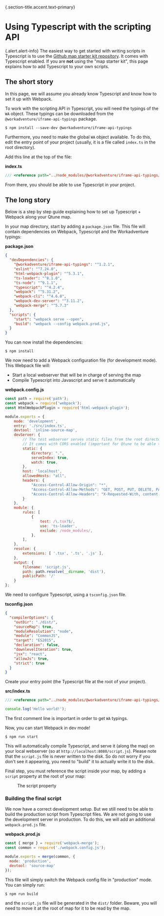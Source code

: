 {.section-title.accent.text-primary}
# Using Typescript with the scripting API

{.alert.alert-info}
The easiest way to get started with writing scripts in Typescript is to use the 
[Github map starter kit repository](https://github.com/workadventure/map-starter-kit). It comes with 
Typescript enabled. If you are **not** using the "map starter kit", this page explains how to add Typescript to your 
own scripts.

## The short story

In this page, we will assume you already know Typescript and know how to set it up with Webpack.

To work with the scripting API in Typescript, you will need the typings of the `WA` object. These typings can be downloaded from the `@workadventure/iframe-api-typings` package.

```console
$ npm install --save-dev @workadventure/iframe-api-typings
```

Furthermore, you need to make the global `WA` object available. To do this, edit the entry point of your project (usually, it is a file called `index.ts` in the root directory).

Add this line at the top of the file:

**index.ts**
```typescript
/// <reference path="../node_modules/@workadventure/iframe-api-typings/iframe_api.d.ts" />
```

From there, you should be able to use Typescript in your project.

## The long story

Below is a step by step guide explaining how to set up Typescript + Webpack along your Qtune map.

In your map directory, start by adding a `package.json` file. This file will contain dependencies on Webpack, Typescript and the Workadventure typings:

**package.json**
```json
{
  "devDependencies": {
    "@workadventure/iframe-api-typings": "^1.2.1",
    "eslint": "^7.24.0",
    "html-webpack-plugin": "^5.3.1",
    "ts-loader": "^8.1.0",
    "ts-node": "^9.1.1",
    "typescript": "^4.2.4",
    "webpack": "^5.31.2",
    "webpack-cli": "^4.6.0",
    "webpack-dev-server": "^3.11.2",
    "webpack-merge": "^5.7.3"
  },
  "scripts": {
    "start": "webpack serve --open",
    "build": "webpack --config webpack.prod.js",
  }
}
```

You can now install the dependencies:

```console
$ npm install
```

We now need to add a Webpack configuration file (for development mode). This Webpack file will:

*   Start a local webserver that will be in charge of serving the map
*   Compile Typescript into Javascript and serve it automatically

**webpack.config.js**
```js
const path = require('path');
const webpack = require('webpack');
const HtmlWebpackPlugin = require('html-webpack-plugin');

module.exports = {
    mode: 'development',
    entry: './src/index.ts',
    devtool: 'inline-source-map',
    devServer: {
        // The test webserver serves static files from the root directory.
        // It comes with CORS enabled (important for Qtune to be able to load the map)
        static: {
            directory: ".",
            serveIndex: true,
            watch: true,
        },
        host: 'localhost',
        allowedHosts: "all",
        headers: {
            "Access-Control-Allow-Origin": "*",
            "Access-Control-Allow-Methods": "GET, POST, PUT, DELETE, PATCH, OPTIONS",
            "Access-Control-Allow-Headers": "X-Requested-With, content-type, Authorization"
        }
    },
    module: {
        rules: [
            {
                test: /\.tsx?$/,
                use: 'ts-loader',
                exclude: /node_modules/,
            },
        ],
    },
    resolve: {
        extensions: [ '.tsx', '.ts', '.js' ],
    },
    output: {
        filename: 'script.js',
        path: path.resolve(__dirname, 'dist'),
        publicPath: '/'
    }
};
```

We need to configure Typescript, using a `tsconfig.json` file.

**tsconfig.json**
```json
{
  "compilerOptions": {
    "outDir": "./dist/",
    "sourceMap": true,
    "moduleResolution": "node",
    "module": "CommonJS",
    "target": "ES2015",
    "declaration": false,
    "downlevelIteration": true,
    "jsx": "react",
    "allowJs": true,
    "strict": true
  }
}
```

Create your entry point (the Typescript file at the root of your project).

**src/index.ts**
```typescript
/// <reference path="../node_modules/@workadventure/iframe-api-typings/iframe_api.d.ts" />

console.log('Hello world!');
```

The first comment line is important in order to get `WA` typings.

Now, you can start Webpack in dev mode!

```console
$ npm run start
```

This will automatically compile Typescript, and serve it (along the map) on your local webserver (so at `http://localhost:8080/script.js`). Please note that the `script.js` file is never written to the disk. So do not worry if you don't see it appearing, you need to "build" it to actually write it to the disk.

Final step, you must reference the script inside your map, by adding a `script` property at the root of your map:

<figure class="figure">
    <img src="images/script_property.png" class="figure-img img-fluid rounded" alt="" />
    <figcaption class="figure-caption">The script property</figcaption>
</figure>

### Building the final script

We now have a correct development setup. But we still need to be able to build the production script from Typescript files. We are not going to use the development server in production. To do this, we will add an additional `webpack.prod.js` file.

**webpack.prod.js**
```javascript
const { merge } = require('webpack-merge');
const common = require('./webpack.config.js');

module.exports = merge(common, {
  mode: 'production',
  devtool: 'source-map'
});
```

This file will simply switch the Webpack config file in "production" mode. You can simply run:

```console
$ npm run build
```

and the `script.js` file will be generated in the `dist/` folder. Beware, you will need to move it at the root of map for it to be read by the map.
